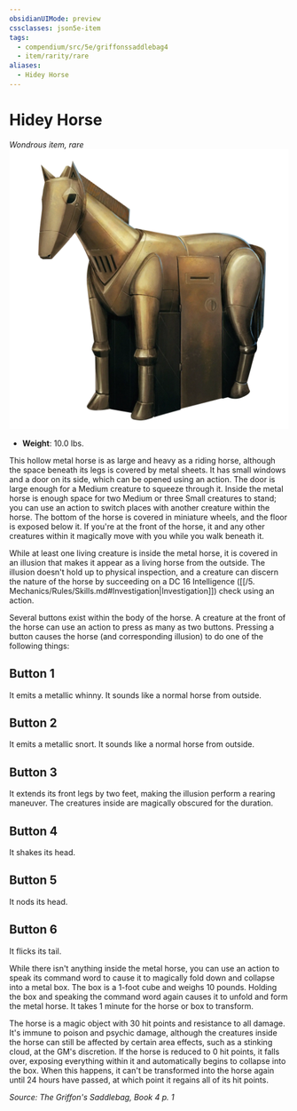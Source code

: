 ```yaml
---
obsidianUIMode: preview
cssclasses: json5e-item
tags:
  - compendium/src/5e/griffonssaddlebag4
  - item/rarity/rare
aliases:
  - Hidey Horse
---
```

# Hidey Horse
*Wondrous item, rare*  
![](https://raw.githubusercontent.com/TheGiddyLimit/homebrew-img/main/img/GriffonsSaddlebag4/Items/Hidey-Horse.webp#right)  

- **Weight**: 10.0 lbs.

This hollow metal horse is as large and heavy as a riding horse, although the space beneath its legs is covered by metal sheets. It has small windows and a door on its side, which can be opened using an action. The door is large enough for a Medium creature to squeeze through it. Inside the metal horse is enough space for two Medium or three Small creatures to stand; you can use an action to switch places with another creature within the horse. The bottom of the horse is covered in miniature wheels, and the floor is exposed below it. If you're at the front of the horse, it and any other creatures within it magically move with you while you walk beneath it.

While at least one living creature is inside the metal horse, it is covered in an illusion that makes it appear as a living horse from the outside. The illusion doesn't hold up to physical inspection, and a creature can discern the nature of the horse by succeeding on a DC 16 Intelligence ([[/5. Mechanics/Rules/Skills.md#Investigation\|Investigation]]) check using an action.

Several buttons exist within the body of the horse. A creature at the front of the horse can use an action to press as many as two buttons. Pressing a button causes the horse (and corresponding illusion) to do one of the following things:

## Button 1

It emits a metallic whinny. It sounds like a normal horse from outside.

## Button 2

It emits a metallic snort. It sounds like a normal horse from outside.

## Button 3

It extends its front legs by two feet, making the illusion perform a rearing maneuver. The creatures inside are magically obscured for the duration.

## Button 4

It shakes its head.

## Button 5

It nods its head.

## Button 6

It flicks its tail.

While there isn't anything inside the metal horse, you can use an action to speak its command word to cause it to magically fold down and collapse into a metal box. The box is a 1-foot cube and weighs 10 pounds. Holding the box and speaking the command word again causes it to unfold and form the metal horse. It takes 1 minute for the horse or box to transform.

The horse is a magic object with 30 hit points and resistance to all damage. It's immune to poison and psychic damage, although the creatures inside the horse can still be affected by certain area effects, such as a stinking cloud, at the GM's discretion. If the horse is reduced to 0 hit points, it falls over, exposing everything within it and automatically begins to collapse into the box. When this happens, it can't be transformed into the horse again until 24 hours have passed, at which point it regains all of its hit points.

*Source: The Griffon's Saddlebag, Book 4 p. 1*
